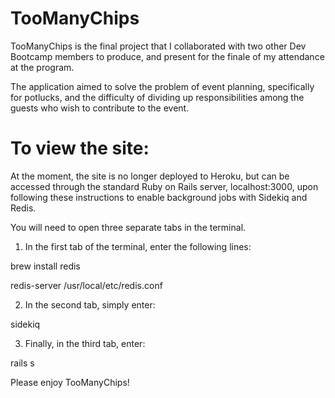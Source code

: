 # TooManyChips

TooManyChips is the final project that I collaborated with two other Dev Bootcamp members to produce, and present for the finale of my attendance at the program.

The application aimed to solve the problem of event planning, specifically for potlucks, and the difficulty of dividing up responsibilities among the guests who wish to contribute to the event.  

# To view the site:

At the moment, the site is no longer deployed to Heroku, but can be accessed through the standard Ruby on Rails server, localhost:3000, upon following these instructions to enable background jobs with Sidekiq and Redis.

You will need to open three separate tabs in the terminal.

1) In the first tab of the terminal, enter the following lines:

brew install redis

redis-server /usr/local/etc/redis.conf

2) In the second tab, simply enter:

sidekiq

3) Finally, in the third tab, enter:

rails s

Please enjoy TooManyChips!

